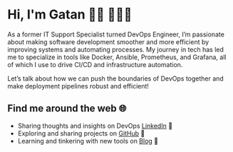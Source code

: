 # Hi, I'm Gatan 👋🏾 👩🏾‍💻

As a former IT Support Specialist turned DevOps Engineer, I’m passionate about making software development smoother and more efficient by improving systems and automating processes. My journey in tech has led me to specialize in tools like Docker, Ansible, Prometheus, and Grafana, all of which I use to drive CI/CD and infrastructure automation.

Let’s talk about how we can push the boundaries of DevOps together and make deployment pipelines robust and efficient!

## Find me around the web 🌐
- Sharing thoughts and insights on DevOps [LinkedIn](https://www.linkedin.com/in/renaldygatan/) 💼
- Exploring and sharing projects on [GitHub](https://github.com/maliqpotter) 🚀
- Learning and tinkering with new tools on [Blog](https://im-gatan.com/) 📝
